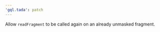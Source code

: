 ```yaml
---
'gql.tada': patch
---
```


Allow `readFragment` to be called again on an already unmasked fragment.
